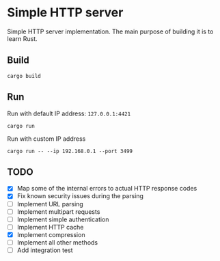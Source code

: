 # Simple HTTP server 

Simple HTTP server implementation. The main purpose of building it is to learn Rust.

## Build 
```
cargo build
```

## Run 
Run with default IP address: `127.0.0.1:4421`
```
cargo run 
```
Run with custom IP address 
```
cargo run -- --ip 192.168.0.1 --port 3499
```

## TODO
- [x] Map some of the internal errors to actual HTTP response codes
- [x] Fix known security issues during the parsing 
- [ ] Implement URL parsing 
- [ ] Implement multipart requests
- [ ] Implement simple authentication
- [ ] Implement HTTP cache
- [x] Implement compression
- [ ] Implement all other methods
- [ ] Add integration test